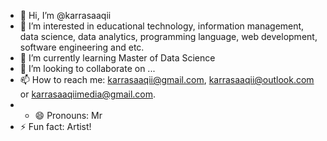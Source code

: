 - 👋 Hi, I’m @karrasaaqii
- 👀 I’m interested in educational technology, information management, data science, data analytics, programming language, web development, software engineering and etc.
- 🌱 I’m currently learning Master of Data Science
- 💞️ I’m looking to collaborate on ...
- 📫 How to reach me: karrasaaqii@gmail.com, karrasaaqii@outlook.com or karrasaaqiimedia@gmail.com.
- - 😄 Pronouns: Mr
- ⚡ Fun fact: Artist!

<!---
karrasaaqii/karrasaaqii is a ✨ special ✨ repository because its `README.md` (this file) appears on your GitHub profile.
You can click the Preview link to take a look at your changes.
--->
